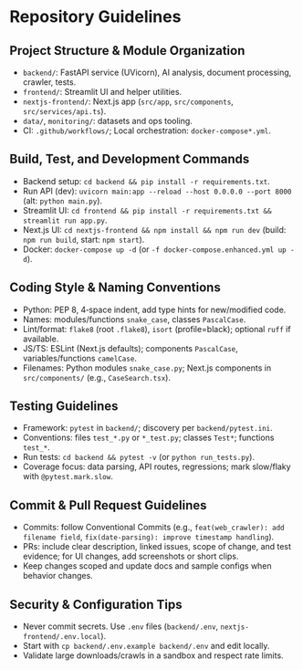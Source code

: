 # Repository Guidelines

## Project Structure & Module Organization
- `backend/`: FastAPI service (UVicorn), AI analysis, document processing, crawler, tests.
- `frontend/`: Streamlit UI and helper utilities.
- `nextjs-frontend/`: Next.js app (`src/app`, `src/components`, `src/services/api.ts`).
- `data/`, `monitoring/`: datasets and ops tooling.
- CI: `.github/workflows/`; Local orchestration: `docker-compose*.yml`.

## Build, Test, and Development Commands
- Backend setup: `cd backend && pip install -r requirements.txt`.
- Run API (dev): `uvicorn main:app --reload --host 0.0.0.0 --port 8000` (alt: `python main.py`).
- Streamlit UI: `cd frontend && pip install -r requirements.txt && streamlit run app.py`.
- Next.js UI: `cd nextjs-frontend && npm install && npm run dev` (build: `npm run build`, start: `npm start`).
- Docker: `docker-compose up -d` (or `-f docker-compose.enhanced.yml up -d`).

## Coding Style & Naming Conventions
- Python: PEP 8, 4‑space indent, add type hints for new/modified code.
- Names: modules/functions `snake_case`, classes `PascalCase`.
- Lint/format: `flake8` (root `.flake8`), `isort` (profile=black); optional `ruff` if available.
- JS/TS: ESLint (Next.js defaults); components `PascalCase`, variables/functions `camelCase`.
- Filenames: Python modules `snake_case.py`; Next.js components in `src/components/` (e.g., `CaseSearch.tsx`).

## Testing Guidelines
- Framework: `pytest` in `backend/`; discovery per `backend/pytest.ini`.
- Conventions: files `test_*.py` or `*_test.py`; classes `Test*`; functions `test_*`.
- Run tests: `cd backend && pytest -v` (or `python run_tests.py`).
- Coverage focus: data parsing, API routes, regressions; mark slow/flaky with `@pytest.mark.slow`.

## Commit & Pull Request Guidelines
- Commits: follow Conventional Commits (e.g., `feat(web_crawler): add filename field`, `fix(date-parsing): improve timestamp handling`).
- PRs: include clear description, linked issues, scope of change, and test evidence; for UI changes, add screenshots or short clips.
- Keep changes scoped and update docs and sample configs when behavior changes.

## Security & Configuration Tips
- Never commit secrets. Use `.env` files (`backend/.env`, `nextjs-frontend/.env.local`).
- Start with `cp backend/.env.example backend/.env` and edit locally.
- Validate large downloads/crawls in a sandbox and respect rate limits.

